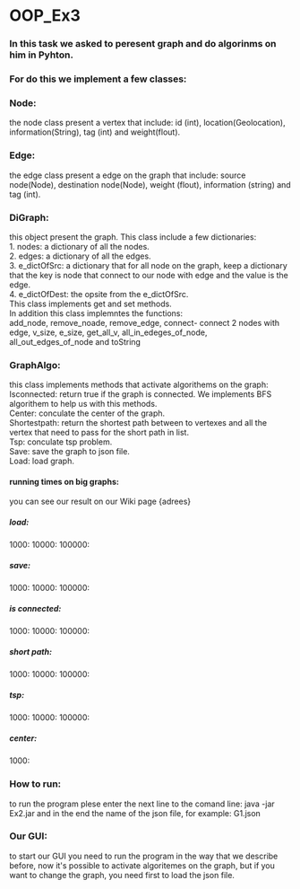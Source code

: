 # OOP_Ex3

### In this task we asked to peresent graph and do algorinms on him in Pyhton.
### For do this we implement a few classes:
### Node: 
the node class present a vertex that include: id (int), location(Geolocation), information(String), tag (int) and weight(flout).<br />	
### Edge:
the edge class present a edge on the graph that include: source node(Node), destination node(Node), weight (flout), information (string) and tag (int).<br /> 
### DiGraph:
this object present the graph. This class include a few dictionaries:<br /> 1. nodes: a dictionary of all the nodes.<br /> 2. edges: a dictionary of all the edges.<br /> 3. e_dictOfSrc: a dictionary that for all node on the graph, keep a dictionary that the key is node that connect to our node with edge and the value is the edge.<br /> 4. e_dictOfDest: the opsite from the e_dictOfSrc.<br /> This class implements get and set methods.<br /> In addition this class implemntes the functions:<br /> add_node, remove_noade, remove_edge,  connect- connect 2 nodes with edge, v_size, e_size, get_all_v, all_in_edeges_of_node, all_out_edges_of_node and toString
### GraphAlgo: 
this class implements methods that activate algorithems on the graph:
Isconnected: return true if the graph is connected. We implements BFS algorithem to help us with this methods.<br />
Center: conculate the center of the graph.<br />
Shortestpath: return the shortest path between to vertexes and all the vertex that need to pass for the short path in list.<br />
Tsp: conculate tsp problem.<br />
Save: save the graph to json file.<br />
Load: load graph.<br />

#### running times on big graphs:
you can see our result on our Wiki page {adrees}
##### load:
1000: 
10000: 
100000: 
##### save:
1000: 
10000: 
100000: 
##### is connected:
1000: 
10000: 
100000: 
##### short path:
1000: 
10000: 
100000: 
##### tsp: 
1000: 
10000: 
100000:
##### center:
1000: 

### How to run:
to run the program plese enter the next line to the comand line: java -jar Ex2.jar and in the end the name of the json file, for example: G1.json 

### Our GUI:
to start our GUI you need to run the program in the way that we describe before, now it's possible to activate algoritemes on the graph, but if you want to change the graph, you need first to load the json file. 
